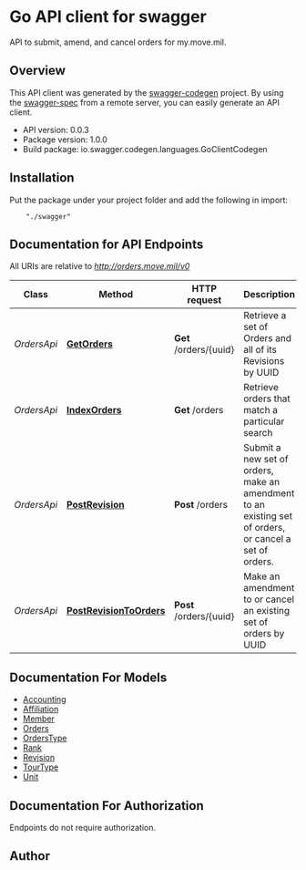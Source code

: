 # Go API client for swagger

API to submit, amend, and cancel orders for my.move.mil.

## Overview
This API client was generated by the [swagger-codegen](https://github.com/swagger-api/swagger-codegen) project.  By using the [swagger-spec](https://github.com/swagger-api/swagger-spec) from a remote server, you can easily generate an API client.

- API version: 0.0.3
- Package version: 1.0.0
- Build package: io.swagger.codegen.languages.GoClientCodegen

## Installation
Put the package under your project folder and add the following in import:
```
    "./swagger"
```

## Documentation for API Endpoints

All URIs are relative to *http://orders.move.mil/v0*

Class | Method | HTTP request | Description
------------ | ------------- | ------------- | -------------
*OrdersApi* | [**GetOrders**](docs/OrdersApi.md#getorders) | **Get** /orders/{uuid} | Retrieve a set of Orders and all of its Revisions by UUID
*OrdersApi* | [**IndexOrders**](docs/OrdersApi.md#indexorders) | **Get** /orders | Retrieve orders that match a particular search
*OrdersApi* | [**PostRevision**](docs/OrdersApi.md#postrevision) | **Post** /orders | Submit a new set of orders, make an amendment to an existing set of orders, or cancel a set of orders.
*OrdersApi* | [**PostRevisionToOrders**](docs/OrdersApi.md#postrevisiontoorders) | **Post** /orders/{uuid} | Make an amendment to or cancel an existing set of orders by UUID


## Documentation For Models

 - [Accounting](docs/Accounting.md)
 - [Affiliation](docs/Affiliation.md)
 - [Member](docs/Member.md)
 - [Orders](docs/Orders.md)
 - [OrdersType](docs/OrdersType.md)
 - [Rank](docs/Rank.md)
 - [Revision](docs/Revision.md)
 - [TourType](docs/TourType.md)
 - [Unit](docs/Unit.md)


## Documentation For Authorization
 Endpoints do not require authorization.


## Author




